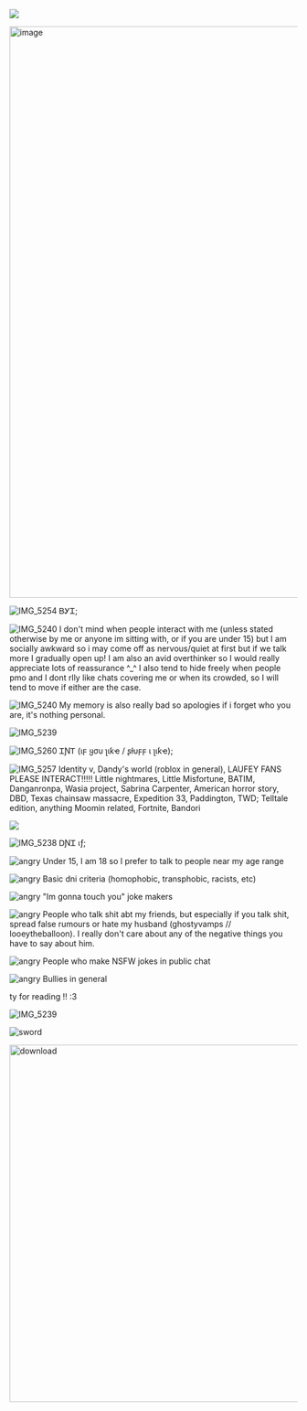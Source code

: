 ![](https://komarev.com/ghpvc/?username=noottheneut&style=plastic&color=8c0000&label=🌹)


<img width="1582" height="1000" alt="image" src="https://github.com/user-attachments/assets/c4deb609-e2c9-476e-8468-024c73febffb" />

![IMG_5254](https://github.com/user-attachments/assets/8e241b37-c1a3-4385-8fba-32eafcd50f77)
ᏴᎩᏆ;

                                                  
![IMG_5240](https://github.com/user-attachments/assets/23d601bd-47b2-4662-879e-b9712b8d3556)
I don't mind when people interact with me  (unless stated otherwise by me or anyone im sitting with, or if you are under 15) but I am socially awkward so i may come off as nervous/quiet at first but if we talk more I gradually open up! I am also an avid overthinker so I would really appreciate lots of reassurance ^_^ I also tend to hide freely when people pmo and I dont rlly like chats covering me or when its crowded, so I will tend to move if either are the case. 

![IMG_5240](https://github.com/user-attachments/assets/34830ea4-ee52-462c-a2be-a6dd7b8e9ed8)
 My memory is also really bad so apologies if i forget who you are, it's nothing personal.

![IMG_5239](https://github.com/user-attachments/assets/bced5a25-aecd-4652-ac09-656880a47f2c)


![IMG_5260](https://github.com/user-attachments/assets/23c5dfff-f523-48e0-9817-cca483015c40)
 ᏆƝᎢ (ιϝ ყσυ ʅιƙҽ / ʂƚυϝϝ ι ʅιƙҽ);


![IMG_5257](https://github.com/user-attachments/assets/1f247fcb-2241-4d14-a333-767d40509e0f)
 Identity v, Dandy's world (roblox in general), LAUFEY FANS PLEASE INTERACT!!!!! Little nightmares, Little Misfortune, BATIM, Danganronpa, Wasia project, Sabrina Carpenter, American horror story, DBD, Texas chainsaw massacre, Expedition 33, Paddington, TWD; Telltale edition, anything Moomin related, Fortnite,  Bandori

![](https://github.com/user-attachments/assets/2d1a9c68-acbe-40f3-8b2c-5696847a5062)


![IMG_5238](https://github.com/user-attachments/assets/05c0f67e-37dc-4c87-8b60-f0320c74e29b)
 ᎠƝᏆ เƒ;




![angry](https://github.com/user-attachments/assets/a8e2e962-5ac4-4117-84fe-158b071874e7)
 Under 15, I am 18 so I prefer to talk to people near my age range


![angry](https://github.com/user-attachments/assets/a8e2e962-5ac4-4117-84fe-158b071874e7) Basic dni criteria (homophobic, transphobic, racists, etc)


![angry](https://github.com/user-attachments/assets/a8e2e962-5ac4-4117-84fe-158b071874e7) "Im gonna touch you" joke makers

![angry](https://github.com/user-attachments/assets/a8e2e962-5ac4-4117-84fe-158b071874e7) People who talk shit abt my friends, but especially if you talk shit, spread false rumours or hate my husband (ghostyvamps // looeytheballoon). I really don't care about any of the negative things you have to say about him.


![angry](https://github.com/user-attachments/assets/a8e2e962-5ac4-4117-84fe-158b071874e7) People who make NSFW jokes in public chat


![angry](https://github.com/user-attachments/assets/a8e2e962-5ac4-4117-84fe-158b071874e7) Bullies in general

ty for reading !! :3 


![IMG_5239](https://github.com/user-attachments/assets/bced5a25-aecd-4652-ac09-656880a47f2c)

![sword](https://github.com/user-attachments/assets/7a1d4a79-168d-4455-bebe-2e9e10ab1b1d)

<img width="625" height="625" alt="download" src="https://github.com/user-attachments/assets/3a9a2947-ce6e-488e-90e3-16917000588c" />



